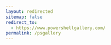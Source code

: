 ```yaml
---
layout: redirected
sitemap: false
redirect_to:
  - https://www.powershellgallery.com/
permalink: /psgallery
---
```

